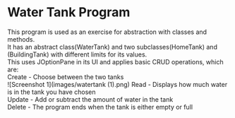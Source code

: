 # Water Tank Program
This program is used as an exercise for abstraction with classes and methods. <br>
It has an abstract class(WaterTank) and two subclasses(HomeTank) and (BuildingTank) with different limits for its values. <br>
This uses JOptionPane in its UI and applies basic CRUD operations, which are: <br>
Create - Choose between the two tanks <br>
![Screenshot 1](images/watertank (1).png)
Read - Displays how much water is in the tank you have chosen <br>
Update - Add or subtract the amount of water in the tank <br>
Delete - The program ends when the tank is either empty or full
